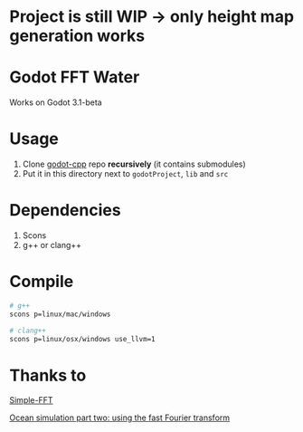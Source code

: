 # Project is still WIP -> only height map generation works

# Godot FFT Water
Works on Godot 3.1-beta

# Usage
1) Clone [godot-cpp](https://github.com/GodotNativeTools/godot-cpp) repo **recursively** (it contains submodules)
2) Put it in this directory next to `godotProject`, `lib` and `src`

# Dependencies
1) Scons
2) g++ or clang++

# Compile
``` bash
# g++
scons p=linux/mac/windows

# clang++
scons p=linux/osx/windows use_llvm=1
```
# Thanks to
[Simple-FFT](https://github.com/d1vanov/Simple-FFT)

[Ocean simulation part two: using the fast Fourier transform](https://www.keithlantz.net/2011/11/ocean-simulation-part-two-using-the-fast-fourier-transform/)
